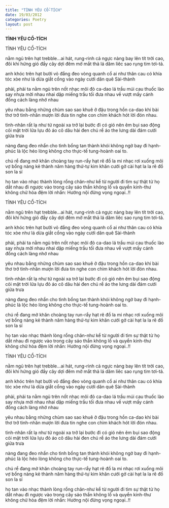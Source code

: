 ```yaml
---
title: "TÌNH YÊU CỔ-TÍCH"
date: 19/03/2012
categories: Poetry
layout: post
---
```


**TÌNH YÊU CỔ-TÍCH**

TÌNH YÊU CỔ-TÍCH


nằm ngủ trên hạt trebble...ai hát, rung-rinh cả ngực
                             nàng bay lên tít trời cao, đôi khi hứng gió
                             đầy cây dợi đêm mở mắt thả lá dăm
                             liêc sao rụng tim tơi-tả.

anh khóc trên hạt bưởi vỏ đắng đeo vòng quanh cổ ai
như thân cau có khía tóc xòe như lá dừa giắt cổng vào
ngày cưới dân quê  Sài-thành

phải, phải
ta nằm ngủ trên nốt nhạc môi đỏ ca-dao
lá trầu múi cau thuốc lào say nhựa mời
nhau nhai dập miếng trầu tối đưa nhau về
vượt mấy cánh đồng cách làng nhớ nhau

yêu nhau bằng nhửng chùm  sao sao khuê ở đậu
trong hồn ca-dao khi bài thơ trở tình-nhân
mượn lời đưa tin
nghe con chim khách hót lời đón nhau.

tình-nhân rất lạ như từ ngoài  xa trở lại bước đi có gió
nên  êm bụi  sao động cỏi mặt trời lửa lựu
đỏ áo cô dâu hài đen chú  rể  áo the lưng dài đám cưới giửa trưa

nàng đang đeo nhẩn cho tình bổng tan thành khói không ngờ
bay đi hạnh-phúc là lộc héo lòng
không cho thực-tế tung-hoành oai to.

chú  rể đang mở khăn choàng tay  run-rẩy hạt rê đồ la mi
nhạc rơi  xuống môi vợ bổng nàng kẻ thành
năm hàng thứ-tự kim khăn cưới gở cài hạt la la  rê đồ  son la  sí

họ tan vào nhạc thành lòng rổng chân-như
kể từ người đi tìm  sự thật từ họ dắt nhau đi ngược vào trong
cây  sáo thần không lổ và quyển kinh-thư không chử
hòa đệm lời nhắn:  Hướng nội đừng vọng ngoại..!!

TÌNH YÊU CỔ-TÍCH


nằm ngủ trên hạt trebble...ai hát, rung-rinh cả ngực
                             nàng bay lên tít trời cao, đôi khi hứng gió
                             đầy cây dợi đêm mở mắt thả lá dăm
                             liêc sao rụng tim tơi-tả.

anh khóc trên hạt bưởi vỏ đắng đeo vòng quanh cổ ai
như thân cau có khía tóc xòe như lá dừa giắt cổng vào
ngày cưới dân quê  Sài-thành

phải, phải
ta nằm ngủ trên nốt nhạc môi đỏ ca-dao
lá trầu múi cau thuốc lào say nhựa mời
nhau nhai dập miếng trầu tối đưa nhau về
vượt mấy cánh đồng cách làng nhớ nhau

yêu nhau bằng nhửng chùm  sao sao khuê ở đậu
trong hồn ca-dao khi bài thơ trở tình-nhân
mượn lời đưa tin
nghe con chim khách hót lời đón nhau.

tình-nhân rất lạ như từ ngoài  xa trở lại bước đi có gió
nên  êm bụi  sao động cỏi mặt trời lửa lựu
đỏ áo cô dâu hài đen chú  rể  áo the lưng dài đám cưới giửa trưa

nàng đang đeo nhẩn cho tình bổng tan thành khói không ngờ
bay đi hạnh-phúc là lộc héo lòng
không cho thực-tế tung-hoành oai to.

chú  rể đang mở khăn choàng tay  run-rẩy hạt rê đồ la mi
nhạc rơi  xuống môi vợ bổng nàng kẻ thành
năm hàng thứ-tự kim khăn cưới gở cài hạt la la  rê đồ  son la  sí

họ tan vào nhạc thành lòng rổng chân-như
kể từ người đi tìm  sự thật từ họ dắt nhau đi ngược vào trong
cây  sáo thần không lổ và quyển kinh-thư không chử
hòa đệm lời nhắn:  Hướng nội đừng vọng ngoại..!!

TÌNH YÊU CỔ-TÍCH


nằm ngủ trên hạt trebble...ai hát, rung-rinh cả ngực
                             nàng bay lên tít trời cao, đôi khi hứng gió
                             đầy cây dợi đêm mở mắt thả lá dăm
                             liêc sao rụng tim tơi-tả.

anh khóc trên hạt bưởi vỏ đắng đeo vòng quanh cổ ai
như thân cau có khía tóc xòe như lá dừa giắt cổng vào
ngày cưới dân quê  Sài-thành

phải, phải
ta nằm ngủ trên nốt nhạc môi đỏ ca-dao
lá trầu múi cau thuốc lào say nhựa mời
nhau nhai dập miếng trầu tối đưa nhau về
vượt mấy cánh đồng cách làng nhớ nhau

yêu nhau bằng nhửng chùm  sao sao khuê ở đậu
trong hồn ca-dao khi bài thơ trở tình-nhân
mượn lời đưa tin
nghe con chim khách hót lời đón nhau.

tình-nhân rất lạ như từ ngoài  xa trở lại bước đi có gió
nên  êm bụi  sao động cỏi mặt trời lửa lựu
đỏ áo cô dâu hài đen chú  rể  áo the lưng dài đám cưới giửa trưa

nàng đang đeo nhẩn cho tình bổng tan thành khói không ngờ
bay đi hạnh-phúc là lộc héo lòng
không cho thực-tế tung-hoành oai to.

chú  rể đang mở khăn choàng tay  run-rẩy hạt rê đồ la mi
nhạc rơi  xuống môi vợ bổng nàng kẻ thành
năm hàng thứ-tự kim khăn cưới gở cài hạt la la  rê đồ  son la  sí

họ tan vào nhạc thành lòng rổng chân-như
kể từ người đi tìm  sự thật từ họ dắt nhau đi ngược vào trong
cây  sáo thần không lổ và quyển kinh-thư không chử
hòa đệm lời nhắn:  Hướng nội đừng vọng ngoại..!!
